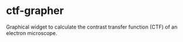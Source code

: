 # ctf-grapher
Graphical widget to calculate the contrast transfer function (CTF) of an electron microscope.
